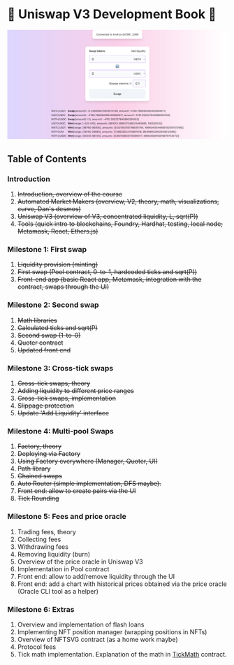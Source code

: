 # 🚧 Uniswap V3 Development Book 🚧

![Front-end application screenshot](/screenshot.png)

## Table of Contents

### Introduction
1. ~~Introduction, overview of the course~~
1. ~~Automated Market Makers (overview, V2, theory, math, visualizations, curve, Dan's desmos)~~
1. ~~Uniswap V3 (overview of V3, concentrated liquidity, L, sqrt(P))~~
1. ~~Tools (quick intro to blockchains, Foundry, Hardhat, testing, local node; Metamask, React, Ethers.js)~~

### Milestone 1: First swap
1. ~~Liquidity provision (minting)~~
1. ~~First swap (Pool contract, 0-to-1, hardcoded ticks and sqrt(P))~~
1. ~~Front-end app (basic React app, Metamask, integration with the contract, swaps through the UI)~~

### Milestone 2: Second swap
1. ~~Math libraries~~
1. ~~Calculated ticks and sqrt(P)~~
1. ~~Second swap (1-to-0)~~
1. ~~Quoter contract~~
1. ~~Updated front end~~

### Milestone 3: Cross-tick swaps
1. ~~Cross-tick swaps, theory~~
1. ~~Adding liquidity to different price ranges~~
1. ~~Cross-tick swaps, implementation~~
1. ~~Slippage protection~~
1. ~~Update 'Add Liquidity' interface~~

### Milestone 4: Multi-pool Swaps
1. ~~Factory, theory~~
1. ~~Deploying via Factory~~
1. ~~Using Factory everywhere (Manager, Quoter, UI)~~
1. ~~Path library~~
1. ~~Chained swaps~~
1. ~~Auto Router (simple implementation, DFS maybe).~~
1. ~~Front end: allow to create pairs via the UI~~
1. ~~Tick Rounding~~

### Milestone 5: Fees and price oracle
1. Trading fees, theory
1. Collecting fees
1. Withdrawing fees
1. Removing liquidity (burn)
1. Overview of the price oracle in Uniswap V3
1. Implementation in Pool contract
1. Front end: allow to add/remove liquidity through the UI
1. Front end: add a chart with historical prices obtained via the price oracle
(Oracle CLI tool as a helper)

### Milestone 6: Extras
1. Overview and implementation of flash loans
1. Implementing NFT position manager (wrapping positions in NFTs)
1. Overview of NFTSVG contract (as a home work maybe)
1. Protocol fees
1. Tick math implementation. Explanation of the math in [TickMath](https://github.com/Uniswap/v3-core/blob/main/contracts/libraries/TickMath.sol) contract.